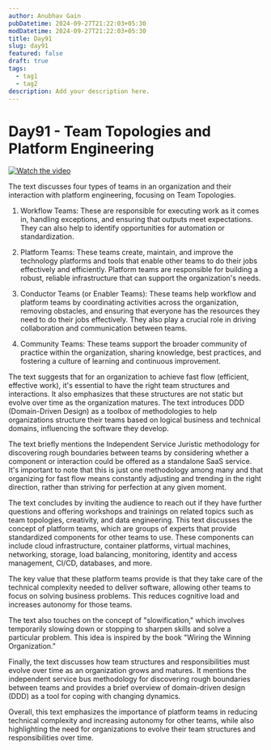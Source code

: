 ```yaml
---
author: Anubhav Gain
pubDatetime: 2024-09-27T21:22:03+05:30
modDatetime: 2024-09-27T21:22:03+05:30
title: Day91
slug: day91
featured: false
draft: true
tags:
  - tag1
  - tag2
description: Add your description here.
---
```


# Day91 - Team Topologies and Platform Engineering

[![Watch the video](/thumbnails/day.png)](https://www.youtube.com/watch?v=XgXeuRBzGLc)

The text discusses four types of teams in an organization and their interaction with platform engineering, focusing on Team Topologies.

1. Workflow Teams: These are responsible for executing work as it comes in, handling exceptions, and ensuring that outputs meet expectations. They can also help to identify opportunities for automation or standardization.

2. Platform Teams: These teams create, maintain, and improve the technology platforms and tools that enable other teams to do their jobs effectively and efficiently. Platform teams are responsible for building a robust, reliable infrastructure that can support the organization's needs.

3. Conductor Teams (or Enabler Teams): These teams help workflow and platform teams by coordinating activities across the organization, removing obstacles, and ensuring that everyone has the resources they need to do their jobs effectively. They also play a crucial role in driving collaboration and communication between teams.

4. Community Teams: These teams support the broader community of practice within the organization, sharing knowledge, best practices, and fostering a culture of learning and continuous improvement.

The text suggests that for an organization to achieve fast flow (efficient, effective work), it's essential to have the right team structures and interactions. It also emphasizes that these structures are not static but evolve over time as the organization matures. The text introduces DDD (Domain-Driven Design) as a toolbox of methodologies to help organizations structure their teams based on logical business and technical domains, influencing the software they develop.

The text briefly mentions the Independent Service Juristic methodology for discovering rough boundaries between teams by considering whether a component or interaction could be offered as a standalone SaaS service. It's important to note that this is just one methodology among many and that organizing for fast flow means constantly adjusting and trending in the right direction, rather than striving for perfection at any given moment.

The text concludes by inviting the audience to reach out if they have further questions and offering workshops and trainings on related topics such as team topologies, creativity, and data engineering.
This text discusses the concept of platform teams, which are groups of experts that provide standardized components for other teams to use. These components can include cloud infrastructure, container platforms, virtual machines, networking, storage, load balancing, monitoring, identity and access management, CI/CD, databases, and more.

The key value that these platform teams provide is that they take care of the technical complexity needed to deliver software, allowing other teams to focus on solving business problems. This reduces cognitive load and increases autonomy for those teams.

The text also touches on the concept of "slowification," which involves temporarily slowing down or stopping to sharpen skills and solve a particular problem. This idea is inspired by the book "Wiring the Winning Organization."

Finally, the text discusses how team structures and responsibilities must evolve over time as an organization grows and matures. It mentions the independent service bus methodology for discovering rough boundaries between teams and provides a brief overview of domain-driven design (DDD) as a tool for coping with changing dynamics.

Overall, this text emphasizes the importance of platform teams in reducing technical complexity and increasing autonomy for other teams, while also highlighting the need for organizations to evolve their team structures and responsibilities over time.
